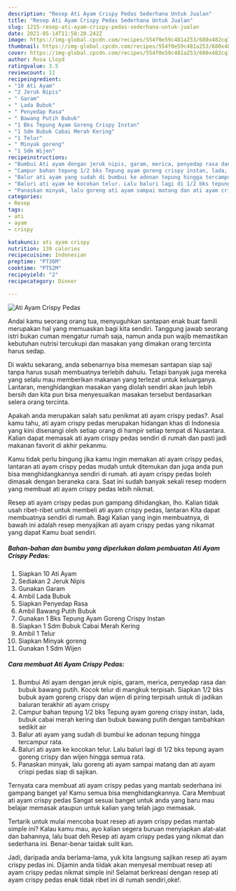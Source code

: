 ```yaml
---
description: "Resep Ati Ayam Crispy Pedas Sederhana Untuk Jualan"
title: "Resep Ati Ayam Crispy Pedas Sederhana Untuk Jualan"
slug: 1215-resep-ati-ayam-crispy-pedas-sederhana-untuk-jualan
date: 2021-05-14T11:58:20.242Z
image: https://img-global.cpcdn.com/recipes/554f0e59c481a253/680x482cq70/ati-ayam-crispy-pedas-foto-resep-utama.jpg
thumbnail: https://img-global.cpcdn.com/recipes/554f0e59c481a253/680x482cq70/ati-ayam-crispy-pedas-foto-resep-utama.jpg
cover: https://img-global.cpcdn.com/recipes/554f0e59c481a253/680x482cq70/ati-ayam-crispy-pedas-foto-resep-utama.jpg
author: Rosa Lloyd
ratingvalue: 3.5
reviewcount: 11
recipeingredient:
- "10 Ati Ayam"
- "2 Jeruk Nipis"
- " Garam"
- " Lada Bubuk"
- " Penyedap Rasa"
- " Bawang Putih Bubuk"
- "1 Bks Tepung Ayam Goreng Crispy Instan"
- "1 Sdm Bubuk Cabai Merah Kering"
- "1 Telur"
- " Minyak goreng"
- "1 Sdm Wijen"
recipeinstructions:
- "Bumbui Ati ayam dengan jeruk nipis, garam, merica, penyedap rasa dan bubuk bawang putih. Kocok telur di mangkuk terpisah. Siapkan 1/2 bks bubuk ayam goreng crispy dan wijen di piring terpisah untuk di jadikan baluran terakhir ati ayam crispy"
- "Campur bahan tepung 1/2 bks Tepung ayam goreng crispy instan, lada, bubuk cabai merah kering dan bubuk bawang putih dengan tambahkan sedikit air"
- "Balur ati ayam yang sudah di bumbui ke adonan tepung hingga tercampur rata."
- "Baluri ati ayam ke kocokan telur. Lalu baluri lagi di 1/2 bks tepung ayam goreng crispy dan wijen hingga semua rata."
- "Panaskan minyak, lalu goreng ati ayam sampai matang dan ati ayam crispi pedas siap di sajikan."
categories:
- Resep
tags:
- ati
- ayam
- crispy

katakunci: ati ayam crispy 
nutrition: 139 calories
recipecuisine: Indonesian
preptime: "PT36M"
cooktime: "PT52M"
recipeyield: "2"
recipecategory: Dinner

---
```



![Ati Ayam Crispy Pedas](https://img-global.cpcdn.com/recipes/554f0e59c481a253/680x482cq70/ati-ayam-crispy-pedas-foto-resep-utama.jpg)

Andai kamu seorang orang tua, menyuguhkan santapan enak buat famili merupakan hal yang memuaskan bagi kita sendiri. Tanggung jawab seorang istri bukan cuman mengatur rumah saja, namun anda pun wajib memastikan kebutuhan nutrisi tercukupi dan masakan yang dimakan orang tercinta harus sedap.

Di waktu  sekarang, anda sebenarnya bisa memesan santapan siap saji tanpa harus susah membuatnya terlebih dahulu. Tetapi banyak juga mereka yang selalu mau memberikan makanan yang terlezat untuk keluarganya. Lantaran, menghidangkan masakan yang diolah sendiri akan jauh lebih bersih dan kita pun bisa menyesuaikan masakan tersebut berdasarkan selera orang tercinta. 



Apakah anda merupakan salah satu penikmat ati ayam crispy pedas?. Asal kamu tahu, ati ayam crispy pedas merupakan hidangan khas di Indonesia yang kini disenangi oleh setiap orang di hampir setiap tempat di Nusantara. Kalian dapat memasak ati ayam crispy pedas sendiri di rumah dan pasti jadi makanan favorit di akhir pekanmu.

Kamu tidak perlu bingung jika kamu ingin memakan ati ayam crispy pedas, lantaran ati ayam crispy pedas mudah untuk ditemukan dan juga anda pun bisa menghidangkannya sendiri di rumah. ati ayam crispy pedas boleh dimasak dengan beraneka cara. Saat ini sudah banyak sekali resep modern yang membuat ati ayam crispy pedas lebih nikmat.

Resep ati ayam crispy pedas pun gampang dihidangkan, lho. Kalian tidak usah ribet-ribet untuk membeli ati ayam crispy pedas, lantaran Kita dapat membuatnya sendiri di rumah. Bagi Kalian yang ingin membuatnya, di bawah ini adalah resep menyajikan ati ayam crispy pedas yang nikamat yang dapat Kamu buat sendiri.

<!--inarticleads1-->

##### Bahan-bahan dan bumbu yang diperlukan dalam pembuatan Ati Ayam Crispy Pedas:

1. Siapkan 10 Ati Ayam
1. Sediakan 2 Jeruk Nipis
1. Gunakan  Garam
1. Ambil  Lada Bubuk
1. Siapkan  Penyedap Rasa
1. Ambil  Bawang Putih Bubuk
1. Gunakan 1 Bks Tepung Ayam Goreng Crispy Instan
1. Siapkan 1 Sdm Bubuk Cabai Merah Kering
1. Ambil 1 Telur
1. Siapkan  Minyak goreng
1. Gunakan 1 Sdm Wijen




<!--inarticleads2-->

##### Cara membuat Ati Ayam Crispy Pedas:

1. Bumbui Ati ayam dengan jeruk nipis, garam, merica, penyedap rasa dan bubuk bawang putih. Kocok telur di mangkuk terpisah. Siapkan 1/2 bks bubuk ayam goreng crispy dan wijen di piring terpisah untuk di jadikan baluran terakhir ati ayam crispy
1. Campur bahan tepung 1/2 bks Tepung ayam goreng crispy instan, lada, bubuk cabai merah kering dan bubuk bawang putih dengan tambahkan sedikit air
1. Balur ati ayam yang sudah di bumbui ke adonan tepung hingga tercampur rata.
1. Baluri ati ayam ke kocokan telur. Lalu baluri lagi di 1/2 bks tepung ayam goreng crispy dan wijen hingga semua rata.
1. Panaskan minyak, lalu goreng ati ayam sampai matang dan ati ayam crispi pedas siap di sajikan.




Ternyata cara membuat ati ayam crispy pedas yang mantab sederhana ini gampang banget ya! Kamu semua bisa menghidangkannya. Cara Membuat ati ayam crispy pedas Sangat sesuai banget untuk anda yang baru mau belajar memasak ataupun untuk kalian yang telah jago memasak.

Tertarik untuk mulai mencoba buat resep ati ayam crispy pedas mantab simple ini? Kalau kamu mau, ayo kalian segera buruan menyiapkan alat-alat dan bahannya, lalu buat deh Resep ati ayam crispy pedas yang nikmat dan sederhana ini. Benar-benar taidak sulit kan. 

Jadi, daripada anda berlama-lama, yuk kita langsung sajikan resep ati ayam crispy pedas ini. Dijamin anda tiidak akan menyesal membuat resep ati ayam crispy pedas nikmat simple ini! Selamat berkreasi dengan resep ati ayam crispy pedas enak tidak ribet ini di rumah sendiri,oke!.

